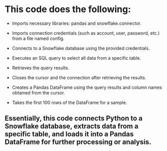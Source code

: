 # This code does the following:

- Imports necessary libraries: pandas and snowflake.connector.

- Imports connection credentials (such as account, user, password, etc.) from a file named config.

- Connects to a Snowflake database using the provided credentials.

- Executes an SQL query to select all data from a specific table.

- Retrieves the query results.

- Closes the cursor and the connection after retrieving the results.

- Creates a Pandas DataFrame using the query results and column names obtained from the cursor.

- Takes the first 100 rows of the DataFrame for a sample.

## Essentially, this code connects Python to a Snowflake database, extracts data from a specific table, and loads it into a Pandas DataFrame for further processing or analysis.
